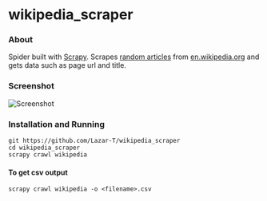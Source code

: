 wikipedia_scraper
==================

### About

Spider built with [Scrapy](http://scrapy.org/). Scrapes [random articles](https://en.wikipedia.org/wiki/Special:Random) from [en.wikipedia.org](https://en.wikipedia.org/wiki/Main_Page) and gets data such as page url and title.

### Screenshot

![Screenshot](http://i.imgur.com/QWYx2Ad.png)

### Installation and Running
```
git https://github.com/Lazar-T/wikipedia_scraper
cd wikipedia_scraper
scrapy crawl wikipedia
```
#### To get csv output
```
scrapy crawl wikipedia -o <filename>.csv
```
